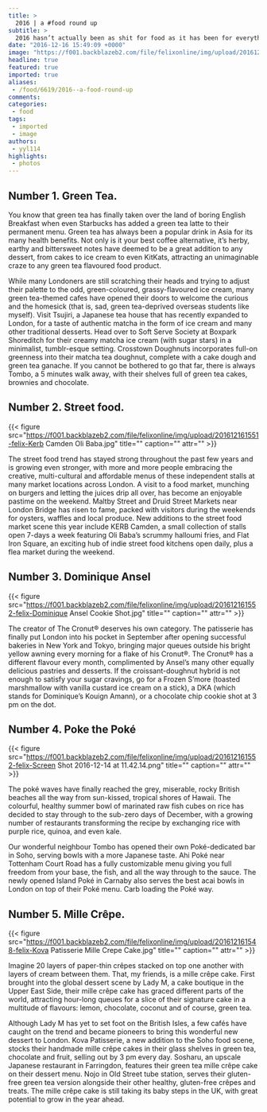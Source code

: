 ```yaml
---
title: >
  2016 | a #food round up
subtitle: >
  2016 hasn’t actually been as shit for food as it has been for everything else. felix examines the top 5 food trends of 2016 – everything from Poké, a raw fish salad, to giant crepe layer cakes.
date: "2016-12-16 15:49:09 +0000"
image: "https://f001.backblazeb2.com/file/felixonline/img/upload/201612161549-felix-Crosstown Doughnuts Matcha.jpg"
headline: true
featured: true
imported: true
aliases:
 - /food/6619/2016--a-food-round-up
comments:
categories:
 - food
tags:
 - imported
 - image
authors:
 - yyl114
highlights:
 - photos
---
```


## Number 1. Green Tea.
You know that green tea has finally taken over the land of boring English Breakfast when even Starbucks has added a green tea latte to their permanent menu. Green tea has always been a popular drink in Asia for its many health benefits. Not only is it your best coffee alternative, it’s herby, earthy and bittersweet notes have deemed to be a great addition to any dessert, from cakes to ice cream to even KitKats, attracting an unimaginable craze to any green tea flavoured food product.

While many Londoners are still scratching their heads and trying to adjust their palette to the odd, green-coloured, grassy-flavoured ice cream, many green tea-themed cafes have opened their doors to welcome the curious and the homesick (that is, sad, green tea-deprived overseas students like myself). Visit Tsujiri, a Japanese tea house that has recently expanded to London, for a taste of authentic matcha in the form of ice cream and many other traditional desserts. Head over to Soft Serve Society at Boxpark Shoreditch for their creamy matcha ice cream (with sugar stars) in a minimalist, tumblr-esque setting. Crosstown Doughnuts incorporates full-on greenness into their matcha tea doughnut, complete with a cake dough and green tea ganache.
If you cannot be bothered to go that far, there is always Tombo, a 5 minutes walk away, with their shelves full of green tea cakes, brownies and chocolate.
## Number 2. Street food.

{{< figure src="https://f001.backblazeb2.com/file/felixonline/img/upload/201612161551-felix-Kerb Camden Oli Baba.jpg" title="" caption="" attr="" >}}

The street food trend has stayed strong throughout the past few years and is growing even stronger, with more and more people embracing the creative, multi-cultural and affordable menus of these independent stalls at many market locations across London. A visit to a food market, munching on burgers and letting the juices drip all over, has become an enjoyable pastime on the weekend. Maltby Street and Druid Street Markets near London Bridge has risen to fame, packed with visitors during the weekends for oysters, waffles and local produce.
New additions to the street food market scene this year include KERB Camden, a small collection of stalls open 7-days a week featuring Oli Baba’s scrummy halloumi fries, and Flat Iron Square, an exciting hub of indie street food kitchens open daily, plus a flea market during the weekend.
## Number 3. Dominique Ansel

{{< figure src="https://f001.backblazeb2.com/file/felixonline/img/upload/201612161552-felix-Dominique Ansel Cookie Shot.jpg" title="" caption="" attr="" >}}

The creator of The Cronut® deserves his own category. The patisserie has finally put London into his pocket in September after opening successful bakeries in New York and Tokyo, bringing major queues outside his bright yellow awning every morning for a flake of his Cronut®.
The Cronut® has a different flavour every month, complimented by Ansel’s many other equally delicious pastries and desserts. If the croissant-doughnut hybrid is not enough to satisfy your sugar cravings, go for a Frozen S’more (toasted marshmallow with vanilla custard ice cream on a stick), a DKA (which stands for Dominique’s Kouign Amann), or a chocolate chip cookie shot at 3 pm on the dot.
## Number 4. Poke the Poké

{{< figure src="https://f001.backblazeb2.com/file/felixonline/img/upload/201612161552-felix-Screen Shot 2016-12-14 at 11.42.14.png" title="" caption="" attr="" >}}

The poké waves have finally reached the grey, miserable, rocky British beaches all the way from sun-kissed, tropical shores of Hawaii. The colourful, healthy summer bowl of marinated raw fish cubes on rice has decided to stay through to the sub-zero days of December, with a growing number of restaurants transforming the recipe by exchanging rice with purple rice, quinoa, and even kale.

Our wonderful neighbour Tombo has opened their own Poké-dedicated bar in Soho, serving bowls with a more Japanese taste. Ahi Poké near Tottenham Court Road has a fully customizable menu giving you full freedom from your base, the fish, and all the way through to the sauce. The newly opened Island Poké in Carnaby also serves the best acai bowls in London on top of their Poké menu. Carb loading the Poké way.
## Number 5. Mille Crêpe.

{{< figure src="https://f001.backblazeb2.com/file/felixonline/img/upload/201612161548-felix-Kova Patisserie Mille Crepe Cake.jpg" title="" caption="" attr="" >}}

Imagine 20 layers of paper-thin crêpes stacked on top one another with layers of cream between them. That, my friends, is a mille crêpe cake.
First brought into the global dessert scene by Lady M, a cake boutique in the Upper East Side, their mille crêpe cake has graced different parts of the world, attracting hour-long queues for a slice of their signature cake in a multitude of flavours: lemon, chocolate, coconut and of course, green tea.

Although Lady M has yet to set foot on the British Isles, a few cafés have caught on the trend and became pioneers to bring this wonderful new dessert to London. Kova Patisserie, a new addition to the Soho food scene, stocks their handmade mille crêpe cakes in their glass shelves in green tea, chocolate and fruit, selling out by 3 pm every day. Sosharu, an upscale Japanese restaurant in Farringdon, features their green tea mille crêpe cake on their dessert menu. Nojo in Old Street tube station, serves their gluten-free green tea version alongside their other healthy, gluten-free crêpes and treats. The mille crêpe cake is still taking its baby steps in the UK, with great potential to grow in the year ahead.
